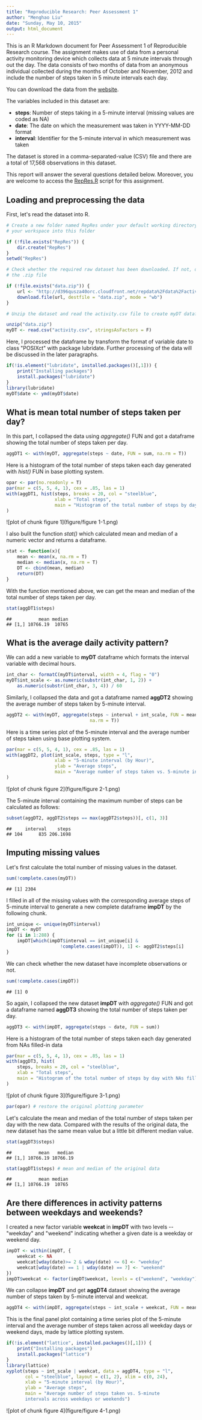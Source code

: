 ```yaml
---
title: "Reproducible Research: Peer Assessment 1"
author: "Menghao Liu"
date: "Sunday, May 10, 2015"
output: html_document
---
```


This is an R Markdown document for Peer Assessment 1 of Reproducible Research course. The assignment makes use of data from a personal activity monitoring device which collects data at 5 minute intervals through out the day. The data consists of two months of data from an anonymous individual collected during the months of October and November, 2012 and include the number of steps taken in 5 minute intervals each day.

You can download the data from the [website](https://d396qusza40orc.cloudfront.net/repdata%2Fdata%2Factivity.zip). 

The variables included in this dataset are:  
- **steps**: Number of steps taking in a 5-minute interval (missing values are coded as NA)  
- **date**: The date on which the measurement was taken in YYYY-MM-DD format  
- **interval**: Identifier for the 5-minute interval in which measurement was taken  

The dataset is stored in a comma-separated-value (CSV) file and there are a total of 17,568 observations in this dataset.

This report will answer the several questions detailed below. Moreover, you are welcome to access the [RepRes.R](https://github.com/MenghaoLiu/RepData_PeerAssessment1/blob/master/RepRes.R) script for this assignment.

## Loading and preprocessing the data

First, let's read the dataset into R.


```r
# Create a new folder named RepRes under your default working directory and set 
# your workspace into this folder

if (!file.exists("RepRes")) {
    dir.create("RepRes")
}
setwd("RepRes")

# Check whether the required raw dataset has been downloaded. If not, download 
# the .zip file

if (!file.exists("data.zip")) {
    url <- "http://d396qusza40orc.cloudfront.net/repdata%2Fdata%2Factivity.zip"
    download.file(url, destfile = "data.zip", mode = "wb")
}

# Unzip the dataset and read the activity.csv file to create myDT dataframe

unzip("data.zip")
myDT <- read.csv("activity.csv", stringsAsFactors = F)
```

Here, I processed the dataframe by transform the format of variable date to class "POSIXct" with package lubridate. Further processing of the data will be discussed in the later paragraphs.


```r
if(!is.element("lubridate", installed.packages()[,1])) {
    print("Installing packages")
    install.packages("lubridate")
}
library(lubridate)
myDT$date <- ymd(myDT$date)
```

## What is mean total number of steps taken per day?

In this part, I collapsed the data using *aggregate()* FUN and got a dataframe showing the total number of steps taken per day.


```r
aggDT1 <- with(myDT, aggregate(steps ~ date, FUN = sum, na.rm = T))
```

Here is a histogram of the total number of steps taken each day generated with *hist()* FUN in base plotting system.


```r
opar <- par(no.readonly = T)
par(mar = c(5, 5, 4, 1), cex = .85, las = 1)
with(aggDT1, hist(steps, breaks = 20, col = "steelblue", 
                  xlab = "Total steps", 
                  main = "Histogram of the total number of steps by day")
)
```

![plot of chunk figure 1](figure/figure 1-1.png) 

I also bulit the function *stat()* which calculated mean and median of a numeric vector and returns a dataframe.


```r
stat <- function(x){
    mean <- mean(x, na.rm = T)
    median <- median(x, na.rm = T)
    DT <- cbind(mean, median)
    return(DT)
}
```

With the function mentioned above, we can get the mean and median of the total number of steps taken per day.


```r
stat(aggDT1$steps)
```

```
##          mean median
## [1,] 10766.19  10765
```

## What is the average daily activity pattern?

We can add a new variable to **myDT** dataframe which formats the interval variable with decimal hours.


```r
int_char <- formatC(myDT$interval, width = 4, flag = "0")
myDT$int_scale <- as.numeric(substr(int_char, 1, 2)) + 
    as.numeric(substr(int_char, 3, 4)) / 60
```

Similarly, I collapsed the data and got a dataframe named **aggDT2** showing the average number of steps taken by 5-minute interval.


```r
aggDT2 <- with(myDT, aggregate(steps ~ interval + int_scale, FUN = mean, 
                               na.rm = T))
```

Here is a time series plot of the 5-minute interval and the average number of steps taken using base plotting system.


```r
par(mar = c(5, 5, 4, 1), cex = .85, las = 1)
with(aggDT2, plot(int_scale, steps, type = "l",
                  xlab = "5-minute interval (by Hour)", 
                  ylab = "Average steps", 
                  main = "Average number of steps taken vs. 5-minute intervals")
)
```

![plot of chunk figure 2](figure/figure 2-1.png) 

The 5-minute interval containing the maximum number of steps can be calculated as follows: 


```r
subset(aggDT2, aggDT2$steps == max(aggDT2$steps))[, c(1, 3)]
```

```
##     interval    steps
## 104      835 206.1698
```

## Imputing missing values

Let's first calculate the total number of missing values in the dataset.


```r
sum(!complete.cases(myDT))
```

```
## [1] 2304
```

I filled in all of the missing values with the corresponding average steps of 5-minute interval to generate a new complete dataframe **impDT** by the following chunk.


```r
int_unique <- unique(myDT$interval)
impDT <- myDT
for (i in 1:288) {
    impDT[which(impDT$interval == int_unique[i] & 
                    !complete.cases(impDT)), 1] <- aggDT2$steps[i]
}
```

We can check whether the new dataset have incomplete observations or not.


```r
sum(!complete.cases(impDT))
```

```
## [1] 0
```

So again, I collapsed the new dataset **impDT** with *aggregate()* FUN and got a dataframe named **aggDT3** showing the total number of steps taken per day.


```r
aggDT3 <- with(impDT, aggregate(steps ~ date, FUN = sum))
```

Here is a histogram of the total number of steps taken each day generated from NAs filled-in data


```r
par(mar = c(5, 5, 4, 1), cex = .85, las = 1)
with(aggDT3, hist(
    steps, breaks = 20, col = "steelblue", 
    xlab = "Total steps",
    main = "Histogram of the total number of steps by day with NAs filled-in")
)
```

![plot of chunk figure 3](figure/figure 3-1.png) 

```r
par(opar) # restore the original plotting parameter
```

Let's calculate the mean and median of the total number of steps taken per day with the new data. Compared with the results of the original data, the new dataset has the same mean value but a little bit different median value.


```r
stat(aggDT3$steps)
```

```
##          mean   median
## [1,] 10766.19 10766.19
```

```r
stat(aggDT1$steps) # mean and median of the original data
```

```
##          mean median
## [1,] 10766.19  10765
```

## Are there differences in activity patterns between weekdays and weekends?

I created a new factor variable **weekcat** in **impDT** with two levels -- "weekday" and "weekend" indicating whether a given date is a weekday or weekend day.


```r
impDT <- within(impDT, {
    weekcat <- NA
    weekcat[wday(date)>= 2 & wday(date) <= 6] <- "weekday"
    weekcat[wday(date) == 1 | wday(date) == 7] <- "weekend"
})
impDT$weekcat <- factor(impDT$weekcat, levels = c("weekend", "weekday"))
```

We can collapse **impDT** and get **aggDT4** dataset showing the average number of steps taken by 5-minute interval and weekcat.


```r
aggDT4 <- with(impDT, aggregate(steps ~ int_scale + weekcat, FUN = mean))
```

This is the final panel plot containing a time series plot of the 5-minute interval and the average number of steps taken across all weekday days or weekend days, made by lattice plotting system.


```r
if(!is.element("lattice", installed.packages()[,1])) {
    print("Installing packages")
    install.packages("lattice")
}
library(lattice)
xyplot(steps ~ int_scale | weekcat, data = aggDT4, type = "l", 
       col = "steelblue", layout = c(1, 2), xlim = c(0, 24), 
       xlab = "5-minute interval (by Hour)", 
       ylab = "Average steps", 
       main = "Average number of steps taken vs. 5-minute
       intervals across weekdays or weekends")
```

![plot of chunk figure 4](figure/figure 4-1.png) 



